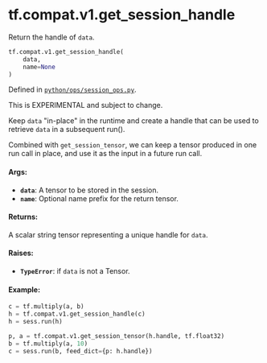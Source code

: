 <div itemscope itemtype="http://developers.google.com/ReferenceObject">
<meta itemprop="name" content="tf.compat.v1.get_session_handle" />
<meta itemprop="path" content="Stable" />
</div>

# tf.compat.v1.get_session_handle

Return the handle of `data`.

``` python
tf.compat.v1.get_session_handle(
    data,
    name=None
)
```



Defined in [`python/ops/session_ops.py`](/code/stable/tensorflow/python/ops/session_ops.py).

<!-- Placeholder for "Used in" -->

This is EXPERIMENTAL and subject to change.

Keep `data` "in-place" in the runtime and create a handle that can be
used to retrieve `data` in a subsequent run().

Combined with `get_session_tensor`, we can keep a tensor produced in
one run call in place, and use it as the input in a future run call.

#### Args:


* <b>`data`</b>: A tensor to be stored in the session.
* <b>`name`</b>: Optional name prefix for the return tensor.


#### Returns:

A scalar string tensor representing a unique handle for `data`.



#### Raises:


* <b>`TypeError`</b>: if `data` is not a Tensor.


#### Example:



```python
c = tf.multiply(a, b)
h = tf.compat.v1.get_session_handle(c)
h = sess.run(h)

p, a = tf.compat.v1.get_session_tensor(h.handle, tf.float32)
b = tf.multiply(a, 10)
c = sess.run(b, feed_dict={p: h.handle})
```